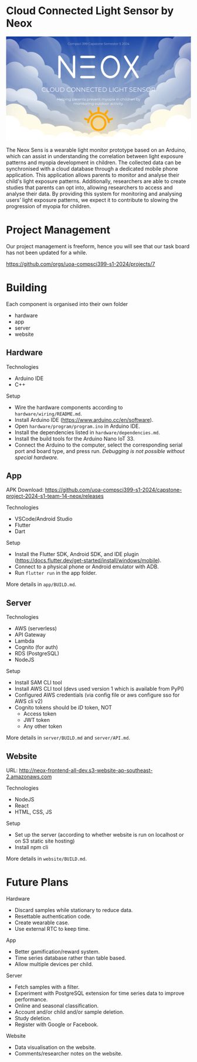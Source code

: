 # Cloud Connected Light Sensor by Neox

![Neox Logo](readme-header.png)

The Neox Sens is a wearable light monitor prototype based on an Arduino, which can assist in understanding the correlation between light exposure patterns and myopia development in children. The collected data can be synchronised with a cloud database through a dedicated mobile phone application. This application allows parents to monitor and analyse their child's light exposure patterns. Additionally, researchers are able to create studies that parents can opt into, allowing researchers to access and analyse their data. By providing this system for monitoring and analysing users’ light exposure patterns, we expect it to contribute to slowing the progression of myopia for children.

# Project Management

Our project management is freeform, hence you will see that our task board has not been updated for a while.

<https://github.com/orgs/uoa-compsci399-s1-2024/projects/7>

# Building

Each component is organised into their own folder
- hardware
- app
- server
- website

## Hardware

Technologies
- Arduino IDE
- C++

Setup
- Wire the hardware components according to `hardware/wiring/README.md`.
- Install Arduino IDE (<https://www.arduino.cc/en/software>).
- Open `hardware/program/program.ino` in Arduino IDE.
- Install the dependencies listed in `hardware/dependencies.md`.
- Install the build tools for the Arduino Nano IoT 33.
- Connect the Arduino to the computer, select the corresponding serial port and board type, and press run. _Debugging is not possible without special hardware._

## App

APK Download: <https://github.com/uoa-compsci399-s1-2024/capstone-project-2024-s1-team-14-neox/releases>

Technologies
- VSCode/Android Studio
- Flutter
- Dart

Setup
- Install the Flutter SDK, Android SDK, and IDE plugin (<https://docs.flutter.dev/get-started/install/windows/mobile>).
- Connect to a physical phone or Android emulator with ADB.
- Run `flutter run` in the app folder.

More details in `app/BUILD.md`.

## Server

Technologies
- AWS (serverless)
- API Gateway
- Lambda
- Cognito (for auth)
- RDS (PostgreSQL)
- NodeJS

Setup
- Install SAM CLI tool
- Install AWS CLI tool (devs used version 1 which is available from PyPI)
- Configured AWS credentials (via config file or aws configure sso for AWS cli v2)
- Cognito tokens should be *ID* token, NOT
  - Access token
  - JWT token
  - Any other token

More details in `server/BUILD.md` and `server/API.md`.

## Website
URL: <http://neox-frontend-all-dev.s3-website-ap-southeast-2.amazonaws.com>

Technologies
- NodeJS
- React
- HTML, CSS, JS

Setup
- Set up the server (according to whether website is run on localhost or on S3 static site hosting)
- Install npm cli

More details in `website/BUILD.md`.

# Future Plans

Hardware
- Discard samples while stationary to reduce data.
- Resettable authentication code.
- Create wearable case.
- Use external RTC to keep time.

App
- Better gamification/reward system.
- Time series database rather than table based.
- Allow multiple devices per child.

Server
- Fetch samples with a filter.
- Experiment with PostgreSQL extension for time series data to improve performance.
- Online and seasonal classification.
- Account and/or child and/or sample deletion.
- Study deletion.
- Register with Google or Facebook.

Website
- Data visualisation on the website.
- Comments/researcher notes on the website.
